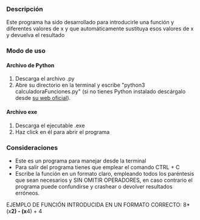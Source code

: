 ### Descripción
Este programa ha sido desarrollado para introducirle una función y diferentes valores de x y que automáticamente sustituya esos valores de x y devuelva el resultado

### Modo de uso
#### Archivo de Python
1. Descarga el archivo .py
2. Abre su directorio en la terminal y escribe "python3 calculadoraFunciones.py" (si no tienes Python instalado descárgalo desde [su web oficial](https://www.python.org/)).

#### Archivo exe
1. Descarga el ejecutable .exe
2. Haz click en él para abrir el programa

### Consideraciones
* Este es un programa para manejar desde la terminal
* Para salir del programa tienes que emplear el comando CTRL + C
* Escribe la función en un formato claro, empleando todos los paréntesis que sean necesarios y SIN OMITIR OPERADORES, en caso contrario el programa puede confundirse y crashear o devolver resultados erróneos.

EJEMPLO DE FUNCIÓN INTRODUCIDA EN UN FORMATO CORRECTO: 8*(x**2) - (x**4) + 4
